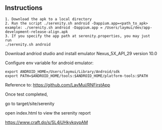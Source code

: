 ## Instructions

```
1. Download the apk to a local directory
2. Run the script ./serenity.sh android -Dappium.app=<path_to_apk>
example: ./serenity.sh android -Dappium.app = /Users/laymui/dev/app-development-release-align.apk
3. If you specify the app path at serenity.properties, you may just run
./serenity.sh android
```

Download andriod studio and install emulator Nexus_5X_API_29 version 10.0

Configure env variable for android emulator:
```
export ANDROID_HOME=/Users/laymui/Library/Android/sdk
export PATH=$ANDROID_HOME/tools:$ANDROID_HOME/platform-tools:$PATH
```

Reference to: https://github.com/LayMui/RNFirstApp

Once test completed, 

go to target/site/serenity

open index.html to view the serenity report

https://www.craft.do/s/SL4jUHkykqypAM